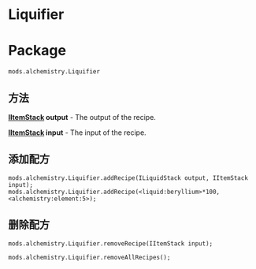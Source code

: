 # Liquifier

# Package
```zenscript
mods.alchemistry.Liquifier
```

## 方法
**[IItemStack](/Vanilla/Liquids/ILiquidStack/) output** - The output of the recipe.

**[IItemStack](/Vanilla/Items/IItemStack/) input** - The input of the recipe.

## 添加配方
```zenscript
mods.alchemistry.Liquifier.addRecipe(ILiquidStack output, IItemStack input);
mods.alchemistry.Liquifier.addRecipe(<liquid:beryllium>*100,<alchemistry:element:5>);
```

## 删除配方
```zenscript
mods.alchemistry.Liquifier.removeRecipe(IItemStack input);

mods.alchemistry.Liquifier.removeAllRecipes();
```
